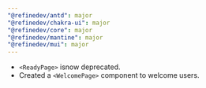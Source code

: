 ```yaml
---
"@refinedev/antd": major
"@refinedev/chakra-ui": major
"@refinedev/core": major
"@refinedev/mantine": major
"@refinedev/mui": major
---
```


-   `<ReadyPage>` isnow deprecated.
-   Created a `<WelcomePage>` component to welcome users.
